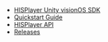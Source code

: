 - [HISPlayer Unity visionOS SDK](/introduction.md)
- [Quickstart Guide](/setup-guide.md)
- [HISPlayer API](/hisplayer-api.md)
- [Releases](/releases.md)
